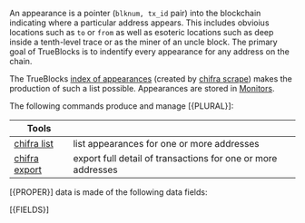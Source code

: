 An appearance is a pointer (`blknum, tx_id` pair) into the blockchain indicating where a particular address appears. This includes obvioius locations such as `to` or `from` as well as esoteric locations such as deep inside a tenth-level trace or as the miner of an uncle block. The primary goal of TrueBlocks is to indentify every appearance for any address on the chain.

The TrueBlocks [index of appearances](/data-model/the-index/) (created by [chifra scrape](/docs/chifra/admin/#chifra-scrape)) makes the production of such a list possible. Appearances are stored in [Monitors](http://localhost:1313/data-model/accounts/#monitor).

The following commands produce and manage [{PLURAL}]:

| Tools                                                 |                                                              |
| ----------------------------------------------------- | ------------------------------------------------------------ |
| [chifra list](/docs/chifra/accounts/#chifra-list)     | list appearances for one or more addresses                   |
| [chifra export](/docs/chifra/accounts/#chifra-export) | export full detail of transactions for one or more addresses |

[{PROPER}] data is made of the following data fields:

[{FIELDS}]
